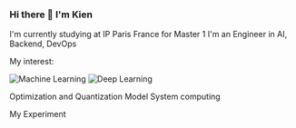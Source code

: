 ### Hi there 👋 I'm Kien 
I'm currently studying at IP Paris France for Master 1 I'm an Engineer in AI, Backend, DevOps  

My interest: 

![Machine Learning](https://github.com/KienVNFR/KienVNFR/blob/main/assets/110092013/57f29fcd-6ee2-49da-a392-f826d77d3594.png)
![Deep Learning](https://github.com/KienVNFR/KienVNFR/blob/main/assets/110092013/14243d27-b685-4897-8383-589135b9165c.png)

Optimization and Quantization Model 
System computing 

My Experiment 


<!--
**KienVNFR/KienVNFR** is a ✨ _special_ ✨ repository because its `README.md` (this file) appears on your GitHub profile.

Here are some ideas to get you started:

- 🔭 I’m currently working on ...
- 🌱 I’m currently learning ...
- 👯 I’m looking to collaborate on ...
- 🤔 I’m looking for help with ...
- 💬 Ask me about ...
- 📫 How to reach me: ...
- 😄 Pronouns: ...
- ⚡ Fun fact: ...
-->
